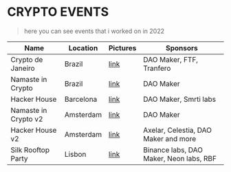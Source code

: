 



# CRYPTO EVENTS

> here you can see events that i worked on in 2022

| Name | Location | Pictures | Sponsors |
| ----------- | ----------- | ----------- | ----------- |
| Crypto de Janeiro | Brazil | [link](https://twitter.com/thedaomaker/status/1511381142737465344?s=61&t=oAT0MYaUklSJwq3ysUWnwg) | DAO Maker, FTF, Tranfero|
| Namaste in Crypto | Brazil | [link](https://twitter.com/chiefvibe/status/1504081886230065153?s=61&t=oAT0MYaUklSJwq3ysUWnwg)| DAO Maker|
| Hacker House | Barcelona | [link](https://twitter.com/thedaomaker/status/1506654764297334791?s=61&t=oAT0MYaUklSJwq3ysUWnwg) | DAO Maker, Smrti labs|
| Namaste in Crypto v2 | Amsterdam | [link](https://twitter.com/chiefvibe/status/1517161401890004993?s=61&t=oAT0MYaUklSJwq3ysUWnwg) | DAO Maker|
| Hacker House v2 | Amsterdam | [link](https://twitter.com/wehack247/status/1517033052601561088?s=61&t=oAT0MYaUklSJwq3ysUWnwg)| Axelar, Celestia, DAO Maker and more| 
| Silk Rooftop Party | Lisbon| [link](https://twitter.com/chiefvibe/status/1466035540864737289?s=61&t=9p1b9RcfERAV1F1VUs6_Ow)| Binance labs, DAO Maker, Neon labs, RBF| 
